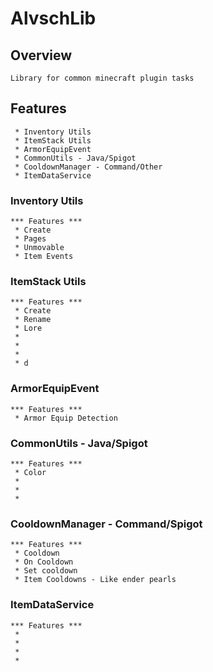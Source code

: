 # AlvschLib
## Overview
    Library for common minecraft plugin tasks
## Features
     * Inventory Utils
     * ItemStack Utils
     * ArmorEquipEvent
     * CommonUtils - Java/Spigot
     * CooldownManager - Command/Other
     * ItemDataService
### Inventory Utils
    *** Features ***
     * Create
     * Pages
     * Unmovable
     * Item Events

### ItemStack Utils
    *** Features ***
     * Create
     * Rename
     * Lore
     * 
     * 
     * 
     * d

### ArmorEquipEvent
    *** Features ***
     * Armor Equip Detection

### CommonUtils - Java/Spigot
    *** Features ***
     * Color
     * 
     * 
     * 

### CooldownManager - Command/Spigot
    *** Features ***
     * Cooldown
     * On Cooldown
     * Set cooldown
     * Item Cooldowns - Like ender pearls

### ItemDataService
    *** Features ***
     * 
     * 
     * 
     * 

